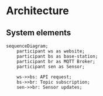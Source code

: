 # Architecture

## System elements

```mermaid
sequenceDiagram;
    participant ws as website;
    participant bs as base-station;
    participant br as MQTT Broker;
    participant sen as Sensor;
    
    ws->>bs: API request;
    bs->>br: Topic subscription;
    sen->>br: Sensor updates;
```
